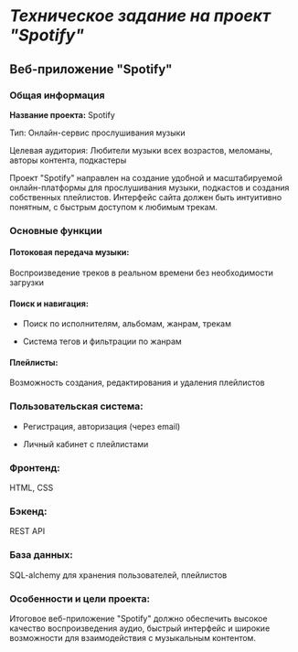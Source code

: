# **_Техническое задание на проект "Spotify"_**

## **Веб-приложение "Spotify"**

### **Общая информация**

**Название проекта:** Spotify

Тип: Онлайн-сервис прослушивания музыки

Целевая аудитория: Любители музыки всех возрастов, меломаны, авторы контента, подкастеры

Проект "Spotify" направлен на создание удобной и масштабируемой онлайн-платформы для прослушивания музыки, подкастов и создания собственных плейлистов. Интерфейс сайта должен быть интуитивно понятным, с быстрым доступом к любимым трекам.

### **Основные функции**

#### **Потоковая передача музыки:**

Воспроизведение треков в реальном времени без необходимости загрузки

#### **Поиск и навигация:**

- Поиск по исполнителям, альбомам, жанрам, трекам

- Система тегов и фильтрации по жанрам

#### **Плейлисты:**
Возможность создания, редактирования и удаления плейлистов

### **Пользовательская система:**

- Регистрация, авторизация (через email)

- Личный кабинет с плейлистами

### **Фронтенд:**

HTML, CSS

### **Бэкенд:**

REST API

### **База данных:**

SQL-alchemy для хранения пользователей, плейлистов

### **Особенности и цели проекта:**

Итоговое веб-приложение "Spotify" должно обеспечить высокое качество воспроизведения аудио, быстрый интерфейс и широкие возможности для взаимодействия с музыкальным контентом.